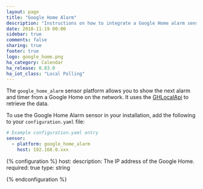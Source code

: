 ```yaml
---
layout: page
title: "Google Home Alarm"
description: "Instructions on how to integrate a Google Home alarm sensor into Home Assistant."
date: 2018-11-19 00:00
sidebar: true
comments: false
sharing: true
footer: true
logo: google_home.png
ha_category: Calendar
ha_release: 0.83.0
ha_iot_class: "Local Polling"
---
```


The `google_home_alarm` sensor platform allows you to show the next alarm and timer from a Google Home on the network.
It uses the [GHLocalApi](https://github.com/rithvikvibhu/GHLocalApi) to retrieve the data.

To use the Google Home Alarm sensor in your installation, add the following to your `configuration.yaml` file:

```yaml
# Example configuration.yaml entry
sensor:
  - platform: google_home_alarm
    host: 192.168.0.xxx
```

{% configuration %}
host:
  description: The IP address of the Google Home.
  required: true
  type: string

{% endconfiguration %}

